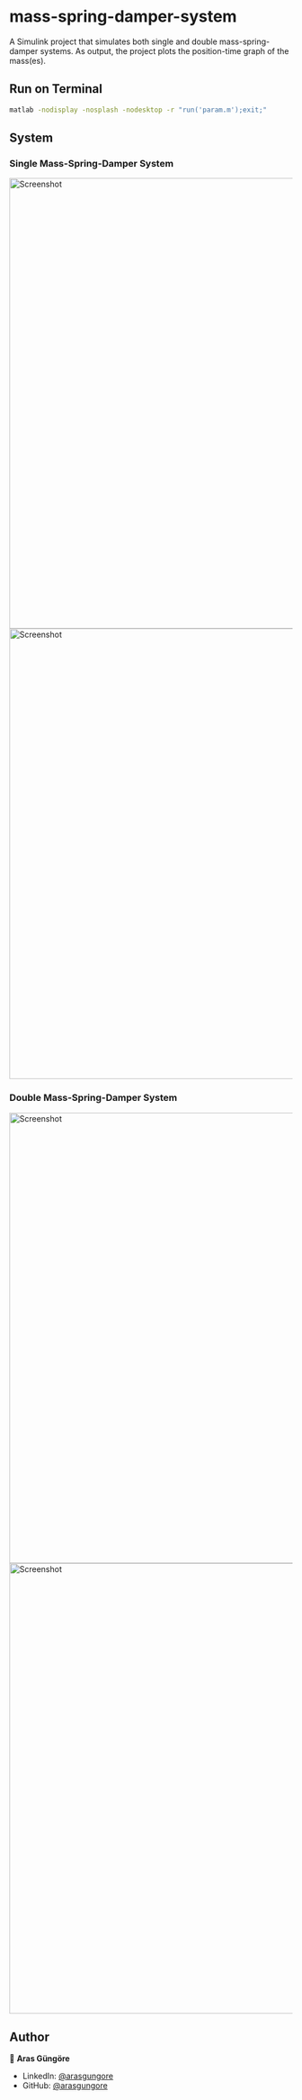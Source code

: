 # mass-spring-damper-system

A Simulink project that simulates both single and double mass-spring-damper systems. As output, the project plots the position-time graph of the mass(es).



## Run on Terminal

```sh
matlab -nodisplay -nosplash -nodesktop -r "run('param.m');exit;"
```



## System

### Single Mass-Spring-Damper System

<img alt="Screenshot" src="https://raw.githubusercontent.com/arasgungore/spring-mass-damper-system/main/Screenshots/overall_1.jpg" width="800">

<img alt="Screenshot" src="https://raw.githubusercontent.com/arasgungore/spring-mass-damper-system/main/Screenshots/schematic_1.jpg" width="800">


### Double Mass-Spring-Damper System

<img alt="Screenshot" src="https://raw.githubusercontent.com/arasgungore/spring-mass-damper-system/main/Screenshots/overall_2.jpg" width="800">

<img alt="Screenshot" src="https://raw.githubusercontent.com/arasgungore/spring-mass-damper-system/main/Screenshots/schematic_2.jpg" width="800">



## Author

👤 **Aras Güngöre**

* LinkedIn: [@arasgungore](https://www.linkedin.com/in/arasgungore)
* GitHub: [@arasgungore](https://github.com/arasgungore)
